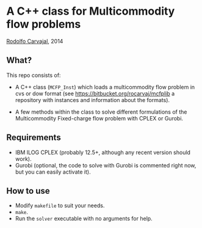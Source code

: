 # A C++ class for Multicommodity flow problems

[Rodolfo Carvajal](http://rocarvaj.uai.cl), 2014

## What?
This repo consists of:
* A C++ class (`MCFP_Inst`) which loads a multicommodity flow problem in cvs or dow format (see <https://bitbucket.org/rocarvaj/mcfplib>
a repository with instances and information about the formats).

* A few methods within the class to solve different formulations of the Multicommodity Fixed-charge flow problem
with CPLEX or Gurobi.

## Requirements
* IBM ILOG CPLEX (probably 12.5+, although any recent version should work).
* Gurobi (optional, the code to solve with Gurobi is commented right now, but you can easily activate it).

## How to use
* Modify `makefile` to suit your needs.
* `make`.
* Run the `solver` executable with no arguments for help.
